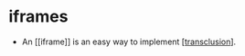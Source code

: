 # iframes

- An [[iframe]] is an easy way to implement [[transclusion]].


[//begin]: # "Autogenerated link references for markdown compatibility"
[transclusion]: transclusion "Transclusion"
[//end]: # "Autogenerated link references"